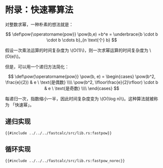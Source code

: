 # 附录：快速幂算法

对整数求幂，一种朴素的想法就是：

$$
\def\pow{\operatorname{pow}}
\pow(b,e) =b^e = \underbrace{b \cdot b \cdot b \cdots b}_{n \text{个} b}
$$

假设一次乘法运算的时间复杂度为 \\(O(1)\\)，则一次求幂运算的时间复杂度为 \\(O(e)\\)。

但是，可以用一个递归方法简化：

$$
\def\pow{\operatorname{pow}}
\pow(b, e) = \begin{cases}
    \pow(b^2, \frac{e}{2}) & e \ \text{是偶数} \\\\
    \pow(b^2,
        \lfloor\frac{e}{2}\rfloor)
        \cdot b & e \ \text{是奇数} \\\\
\end{cases}
$$

每递归一次，指数缩小一半，因此时间复杂度变为 \\(O(\log n)\\)。这种算法就被称为 「快速幂」。

## 递归实现

```rust,ignore
{{#include ../../../fastcalc/src/lib.rs:fastpow}}
```

## 循环实现

```rust,ignore
{{#include ../../../fastcalc/src/lib.rs:fastpow_norec}}
```
